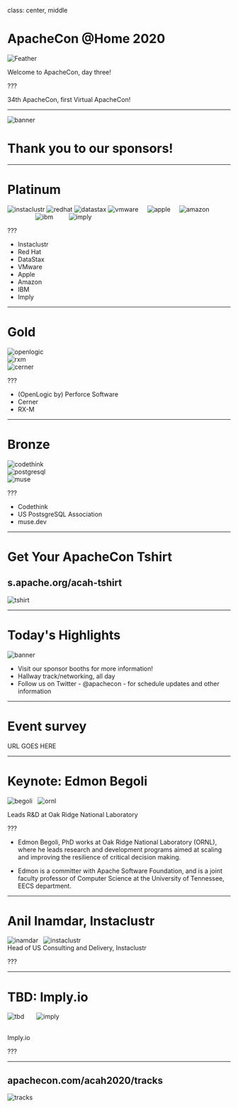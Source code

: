 class: center, middle
# ApacheCon @Home 2020

![Feather](images/feather.png)

Welcome to ApacheCon, day three!

???

34th ApacheCon, first Virtual ApacheCon!

---

![banner](achome_thumb.png)

# Thank you to our sponsors!

---

# Platinum

![instaclustr](instaclustr.png)
![redhat](redhat.png)
![datastax](datastax.png)
![vmware](vmware.png)
&nbsp;
&nbsp;
![apple](apple.png) 
&nbsp;
&nbsp;
![amazon](amazon.png)
<br />
&nbsp;
&nbsp;
&nbsp;
&nbsp;
&nbsp;
&nbsp;
&nbsp;
&nbsp;
![ibm](ibm.png)
&nbsp;
&nbsp;
&nbsp;
&nbsp;
![imply](imply.png)

???

* Instaclustr	
* Red Hat
* DataStax
* VMware
* Apple	
* Amazon
* IBM
* Imply

---

# Gold

![openlogic](openlogic.png)
<br />
![rxm](rxm.png)
<br />
![cerner](cerner.png)

???

* (OpenLogic by) Perforce Software
* Cerner
* RX-M

---

# Bronze

![codethink](codethink.png)
<br />
![postgresql](postgresql.png)
<br />
![muse](muse.png)

???

* Codethink
* US PostsgreSQL Association
* muse.dev

---

# Get Your ApacheCon Tshirt

## s.apache.org/acah-tshirt

![tshirt](tshirt.png)

---

# Today's Highlights

![banner](achome_thumb.png)

* Visit our sponsor booths for more information!
* Hallway track/networking, all day
* Follow us on Twitter - @apachecon - for schedule updates and other information

---

# Event survey

URL GOES HERE

---
 
# Keynote: Edmon Begoli

![begoli](keynote_begoli.jpg)
&nbsp;
![ornl](ornl.png)

Leads R&D at Oak Ridge National Laboratory

???

* Edmon Begoli, PhD works at Oak Ridge National Laboratory (ORNL), where he leads research and development programs aimed at scaling and improving the resilience of critical decision making.

* Edmon is a committer with Apache Software Foundation, and is a joint faculty professor of Computer Science at the University of Tennessee, EECS department.

---

#  Anil Inamdar, Instaclustr

![inamdar](keynote_instaclusrt_inamdar.png)
&nbsp;
![instaclustr](instaclustr.png)
<br />
Head of US Consulting and Delivery, Instaclustr

???

---

# TBD: Imply.io

![tbd](keynote_imply_tbd.jpg)
&nbsp;
&nbsp;
&nbsp;
![imply](imply.png)

<br />
Imply.io

???


---

## apachecon.com/acah2020/tracks

![tracks](tracks_thursday.png)

